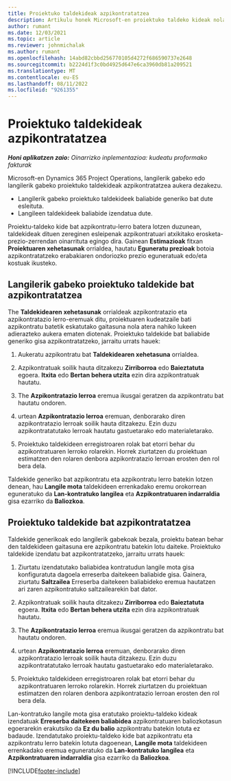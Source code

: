 ```yaml
---
title: Proiektuko taldekideak azpikontratatzea
description: Artikulu honek Microsoft-en proiektuko taldeko kideak nola azpikontratatu azaltzen du Dynamics 365 Project Operations.
author: rumant
ms.date: 12/03/2021
ms.topic: article
ms.reviewer: johnmichalak
ms.author: rumant
ms.openlocfilehash: 14abd82cbbd256770105d4272f686590737e2648
ms.sourcegitcommit: b2224d1f3c0bd4925d647e6ca3960db81a209521
ms.translationtype: MT
ms.contentlocale: eu-ES
ms.lasthandoff: 08/11/2022
ms.locfileid: "9261355"
---
```

# <a name="subcontracting-project-team-members"></a>Proiektuko taldekideak azpikontratatzea

_**Honi aplikatzen zaio:** Oinarrizko inplementazioa: kudeatu proformako fakturak_

Microsoft-en Dynamics 365 Project Operations, langilerik gabeko edo langilerik gabeko proiektuko taldekideak azpikontratatzea aukera dezakezu.

- Langilerik gabeko proiektuko taldekideek baliabide generiko bat dute esleituta.
- Langileen taldekideek baliabide izendatua dute.

Proiektu-taldeko kide bat azpikontratu-lerro batera lotzen duzunean, taldekideak dituen zereginen esleipenak azpikontratuari atxikitako erosketa-prezio-zerrendan oinarrituta egingo dira.  Gainean **Estimazioak** fitxan **Proiektuaren xehetasunak** orrialdea, hautatu **Eguneratu prezioak** botoia azpikontratatzeko erabakiaren ondoriozko prezio eguneratuak edo/eta kostuak ikusteko. 

## <a name="subcontracting-an-unstaffed-project-team-member"></a>Langilerik gabeko proiektuko taldekide bat azpikontratatzea
The **Taldekidearen xehetasunak** orrialdeak azpikontratazio eta azpikontratazio lerro-eremuak ditu, proiektuaren kudeatzaile bati azpikontratu batetik eskatutako gaitasuna nola atera nahiko lukeen adierazteko aukera ematen diotenak. Proiektuko taldekide bat baliabide generiko gisa azpikontratatzeko, jarraitu urrats hauek:

1.  Aukeratu azpikontratu bat **Taldekidearen xehetasuna** orrialdea.

2.  Azpikontratuak soilik hauta ditzakezu **Zirriborroa** edo **Baieztatuta** egoera. **Itxita** edo **Bertan behera utzita** ezin dira azpikontratuak hautatu. 

3.  The **Azpikontratazio lerroa** eremua ikusgai geratzen da azpikontratu bat hautatu ondoren.

4.  urtean **Azpikontratazio lerroa** eremuan, denborarako diren azpikontratazio lerroak soilik hauta ditzakezu. Ezin duzu azpikontratatutako lerroak hautatu gastuetarako edo materialetarako.

5.  Proiektuko taldekideen erregistroaren rolak bat etorri behar du azpikontratuaren lerroko rolarekin. Horrek ziurtatzen du proiektuan estimatzen den rolaren denbora azpikontratazio lerroan erosten den rol bera dela. 

Taldekide generiko bat azpikontratu eta azpikontratu lerro batekin lotzen denean, hau **Langile mota** taldekideen errenkadako eremu orokorrean eguneratuko da **Lan-kontratuko langilea** eta **Azpikontratuaren indarraldia** gisa ezarriko da **Baliozkoa**.

## <a name="subcontracting-a-staffed-project-team-member"></a>Proiektuko taldekide bat azpikontratatzea
Taldekide generikoak edo langilerik gabekoak bezala, proiektu batean behar den taldekideen gaitasuna ere azpikontratu batekin lotu daiteke. Proiektuko taldekide izendatu bat azpikontratatzeko, jarraitu urrats hauek:

1.  Ziurtatu izendatutako baliabidea kontratudun langile mota gisa konfiguratuta dagoela erreserba daitekeen baliabide gisa. Gainera, ziurtatu **Saltzailea** Erreserba daitekeen baliabideko eremua hautatzen ari zaren azpikontratuko saltzailearekin bat dator. 

2.  Azpikontratuak soilik hauta ditzakezu **Zirriborroa** edo **Baieztatuta** egoera. **Itxita** edo **Bertan behera utzita** ezin dira azpikontratuak hautatu. 

3.  The **Azpikontratazio lerroa** eremua ikusgai geratzen da azpikontratu bat hautatu ondoren.

4.  urtean **Azpikontratazio lerroa** eremuan, denborarako diren azpikontratazio lerroak soilik hauta ditzakezu. Ezin duzu azpikontratatutako lerroak hautatu gastuetarako edo materialetarako.

5.  Proiektuko taldekideen erregistroaren rolak bat etorri behar du azpikontratuaren lerroko rolarekin. Horrek ziurtatzen du proiektuan estimatzen den rolaren denbora azpikontratazio lerroan erosten den rol bera dela. 

Lan-kontratuko langile mota gisa eratutako proiektu-taldeko kideak izendatuak **Erreserba daitekeen baliabidea** azpikontratuaren baliozkotasun egoerarekin erakutsiko da **Ez du balio** azpikontratu batekin lotuta ez badaude. Izendatutako proiektu-taldeko kide bat azpikontratu eta azpikontratu lerro batekin lotuta dagoenean, **Langile mota** taldekideen errenkadako eremua eguneratuko da **Lan-kontratuko langilea** eta **Azpikontratuaren indarraldia** gisa ezarriko da **Baliozkoa**.

[!INCLUDE[footer-include](../../includes/footer-banner.md)]
